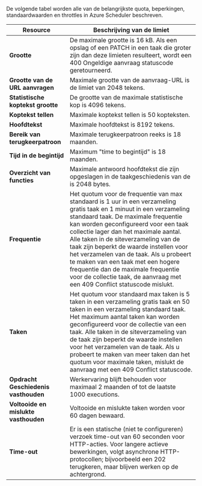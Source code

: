 De volgende tabel worden alle van de belangrijkste quota, beperkingen, standaardwaarden en throttles in Azure Scheduler beschreven.

|Resource|Beschrijving van de limiet|
|---|---|
|**Grootte**|De maximale grootte is 16 kB. Als een opslag of een PATCH in een taak die groter zijn dan deze limieten resulteert, wordt een 400 Ongeldige aanvraag statuscode geretourneerd.|
|**Grootte van de URL aanvragen**|Maximale grootte van de aanvraag-URL is de limiet van 2048 tekens.|
|**Statistische koptekst grootte**|De grootte van de maximale statistische kop is 4096 tekens.|
|**Koptekst tellen**|Maximale koptekst tellen is 50 kopteksten.|
|**Hoofdtekst**|Maximale hoofdtekst is 8192 tekens.|
|**Bereik van terugkeerpatroon**|Maximale terugkeerpatroon reeks is 18 maanden.|
|**Tijd in de begintijd**|Maximum "time to begintijd" is 18 maanden.|
|**Overzicht van functies**|Maximale antwoord hoofdtekst die zijn opgeslagen in de taakgeschiedenis van de is 2048 bytes.|
|**Frequentie**|Het quotum voor de frequentie van max standaard is 1 uur in een verzameling gratis taak en 1 minuut in een verzameling standaard taak. De maximale frequentie kan worden geconfigureerd voor een taak collectie lager dan het maximale aantal. Alle taken in de siteverzameling van de taak zijn beperkt de waarde instellen voor het verzamelen van de taak. Als u probeert te maken van een taak met een hogere frequentie dan de maximale frequentie voor de collectie taak, de aanvraag met een 409 Conflict statuscode mislukt.|
|**Taken**|Het quotum voor standaard max taken is 5 taken in een verzameling gratis taak en 50 taken in een verzameling standaard taak. Het maximum aantal taken kan worden geconfigureerd voor de collectie van een taak. Alle taken in de siteverzameling van de taak zijn beperkt de waarde instellen voor het verzamelen van de taak. Als u probeert te maken van meer taken dan het quotum voor maximale taken, mislukt de aanvraag met een 409 Conflict statuscode.|
|**Opdracht Geschiedenis vasthouden**|Werkervaring blijft behouden voor maximaal 2 maanden of tot de laatste 1000 executions.|
|**Voltooide en mislukte vasthouden**|Voltooide en mislukte taken worden voor 60 dagen bewaard.|
|**Time-out**|Er is een statische (niet te configureren) verzoek time-out van 60 seconden voor HTTP-acties. Voor langere actieve bewerkingen, volgt asynchrone HTTP-protocollen; bijvoorbeeld een 202 terugkeren, maar blijven werken op de achtergrond.|

